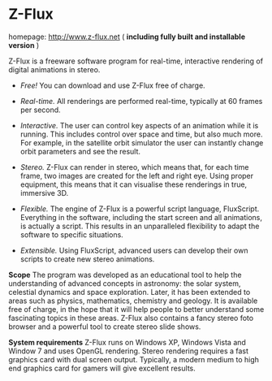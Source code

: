 Z-Flux
======

homepage: http://www.z-flux.net ( **including fully built and installable version** )


Z-Flux is a freeware software program for real-time, interactive rendering of digital animations in stereo.

* *Free!* You can download and use Z-Flux free of charge.

* *Real-time.* All renderings are performed real-time, typically at 60 frames per second.

* *Interactive.* The user can control key aspects of an animation while it is running.
    This includes control over space and time, but also much more. For example, in the satellite orbit simulator the user can instantly change orbit parameters and see the result.

* *Stereo.* Z-Flux can render in stereo, which means that, for each time frame, two images are created for
    the left and right eye. Using proper equipment, this means that it can visualise these renderings in true,
    immersive 3D.

* *Flexible.* The engine of Z-Flux is a powerful script language, FluxScript.
    Everything in the software, including the start screen and all animations, is actually a script.
    This results in an unparalleled flexibility to adapt the software to specific situations.

* *Extensible.* Using FluxScript, advanced users can develop their own scripts to create new stereo animations.

**Scope**
The program was developed as an educational tool to help the understanding of advanced concepts in astronomy:
the solar system, celestial dynamics and space exploration.
Later, it has been extended to areas such as physics, mathematics, chemistry and geology.
It is available free of charge, in the hope that it will help people to better understand some fascinating
topics in these areas.
Z-Flux also contains a fancy stereo foto browser and a powerful tool to create stereo slide shows.

**System requirements**
Z-Flux runs on Windows XP, Windows Vista and Window 7 and uses OpenGL rendering.
Stereo rendering requires a fast graphics card with dual screen output.
Typically, a modern medium to high end graphics card for gamers will give excellent results. 
